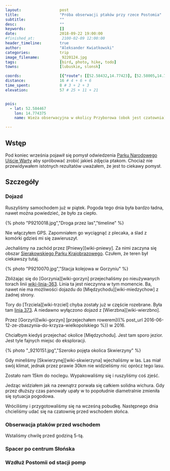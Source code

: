 ```yaml
---
layout:                 post
title:                  "Próba obserwacji ptaków przy rzece Postomia"
subtitle:               ""
desc:                   ""
keywords:               []
date:                   2018-09-22 19:00:00
#finished_at:            2100-02-09 12:00:00
header_timeline:        true
author:                 "Aleksander Kwiatkowski"
categories:             trip
image_filename:         _9220124.jpg
tags:                   [bird, photo, hike, todo]
towns:                  [lubuskie, slonsk]

coords:                 [{"route": [[52.58432,14.77423], [52.58005,14.74711]], "type": "hike"}, {"route": [[52.57587,14.81131], [52.56982,14.80427], [52.56335,14.80522]], "type": "hike"}]
distance:               16 # 4 + 6 + 6
time_spent:             8 # 3 + 2 + 3
elevation:              57 # 25 + 11 + 21


pois:
  - lat: 52.584467
    lon: 14.774375
    name: Wieża obserwacyjna w okolicy Przyborowa (obok jest czatownia)

---
```


[wiki-ujscie-warty]: https://pl.wikipedia.org/wiki/Park_Narodowy_%E2%80%9EUj%C5%9Bcie_Warty%E2%80%9D

## Wstęp

Pod koniec września pojawił się pomysł odwiedzenia
[Parku Narodowego Ujście Warty][wiki-ujscie-warty] aby spróbować zrobić jakieś
zdjęcia ptakom. Chociaż nie przewidywałem istotnych rezultatów uważałem, że
jest to ciekawy pomysł.

## Szczegóły

### Dojazd

Ruszyliśmy samochodem już w piątek. Pogoda tego dnia była bardzo ładna, nawet
można powiedzieć, że było za ciepło.

{% photo "P9210018.jpg","Droga przez las","timeline" %}

Nie włączyłem GPS. Zapomniałem go wyciągnąć z plecaka, a ślad z komórki gdzieś mi się
zawieruszył.

[wiki-sierakowski-park]: https://pl.wikipedia.org/wiki/Sierakowski_Park_Krajobrazowy

Jechaliśmy na zachód przez [Pniewy][wiki-pniewy]. Za nimi zaczyna się
obszar [Sierakowskiego Parku Krajobrazowego][wiki-sierakowski-park].
Czułem, że teren był ciekawszy tutaj.

{% photo "P9210070.jpg","Stacja kolejowa w Gorzyniu" %}

Zbliżając się do [Gorzynia][wiki-gorzyn] przejechaliśmy po nieużywanych
torach linii [wiki-linia-363][wiki-linia-363]. Linia ta jest nieczynna w tym momencie.
Ba, nawet nie ma możliwości dojazdu do [Międzychodu][wiki-miedzychow] z żadnej strony.

Tory do [Trzciela][wiki-trzciel] chyba zostały już w częście rozebrane.
Była tam [linia 373][wiki-linia-373]. A niedawno wyłączono dojazd z [Wierzbna][wiki-wierzbno].

[wiki-linia-373]: https://pl.wikipedia.org/wiki/Linia_kolejowa_nr_373

Przez [Gorzyń][wiki-gorzyn]
[przejechałem rowerem]({% post_url 2016-06-12-ze-zbaszynia-do-krzyza-wielkopolskiego %})
w 2016.

[wiki-linia-363]: https://pl.wikipedia.org/wiki/Linia_kolejowa_nr_363

Chciałbym kiedyś przejechać okolice [Międzychodu]. Jest tam sporo jezior.
Jest tyle fajnych miejsc do eksploracji.

{% photo "\_9210151.jpg","Szeroko pojęta okolica Skwierzyny" %}

Gdy mineliśmy [Skwierzynę][wiki-skwierzyna] wjechaliśmy w las. Las miał swój
klimat, jednak przez prawie 30km nie widzieliśmy nic oprócz tego lasu.

Zostało nam 15km do noclegu. Wypakowaliśmy się i ruszyliśmy coś zjeść.

Jedząc widziałem jak na zewnątrz porwała się całkiem solidna wichura.
Gdy przez dłuższy czas panowały upały w to popołudnie diametralnie zmieniła się
sytuacja pogodowa.

Wróciliśmy i przygotowaliśmy się na wcześną pobudkę. Następnego dnia
chcieliśmy udać się na czatownię przed wschodem słońca.

### Obserwacja ptaków przed wschodem

Wstaliśmy chwilę przed godziną 5-tą. 

### Spacer po centrum Słońska

### Wzdłuż Postomii od stacji pomp

<!--

TODO:

* do sprawdzenia rowerem: Młodasko, Podrzewie, jeziora przed Luboszem, kopalnia i okolica na południe od Prusim, okolice Gorzyń-Kamionna na południe od Międzychodu

-->
